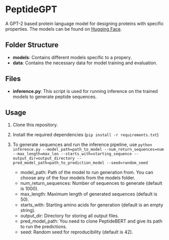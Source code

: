 # PeptideGPT

A GPT-2 based protein language model for designing proteins with specific properties. The models can be found on [Hugging Face](https://huggingface.co/collections/aayush14/peptidegpt-66f9f3efec6983f03c0efdb6). 

## Folder Structure

- **models**: Contains different models specific to a propery.
- **data**: Contains the necessary data for model training and evaluation.

## Files

- **inference.py**: This script is used for running inference on the trained models to generate peptide sequences.

## Usage

1. Clone this repository.
2. Install the required dependencies (`pip install -r requirements.txt`)
3. To generate sequences and run the inference pipeline, use `python inference.py --model_path=path_to_model --num_return_sequences=num --max_length=max_len --starts_with=starting_sequence --output_dir=output_directory --pred_model_path=path_to_prediction_model --seed=random_seed`
   
   * model_path: Path of the model to run generation from. You can choose any of the four models from the models folder. 
   * num_return_sequences: Number of sequences to generate (default is 1000).
   * max_length: Maximum length of generated sequences (default is 50).
   * starts_with: Starting amino acids for generation (default is an empty string).
   * output_dir: Directory for storing all output files.
   * pred_model_path: You need to clone PeptideBERT and give its path to run the predictions. 
   * seed: Random seed for reproducibility (default is 42).


